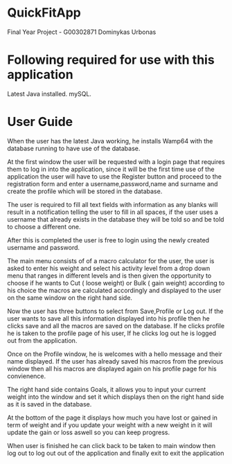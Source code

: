# QuickFitApp
Final Year Project - G00302871 Dominykas Urbonas

# Following required for use with this application
Latest Java installed.
mySQL.

# User Guide

When the user has the latest Java working, he installs Wamp64 with the database running to have use of the database.

At the first window the user will be requested with a login page that requires them to log in into the application, since it will be the 
first time use of the application the user will have to use the Register button and proceed to the registration form and enter a username,password,name and surname and create the profile which will be stored in the database.

The user is required to fill all text fields with information as any blanks will result in a notification telling the user to fill in all spaces, if the user uses a username that already exists in the database they will be told so and be told to choose a different one.

After this is completed the user is free to login using the newly created username and password.

The main menu consists of of a macro calculator for the user, the user is asked to enter his weight and select his activity level from a drop down menu that ranges in different levels and is then given the opportunity to choose if he wants to Cut ( loose weight) or Bulk ( gain weight) according to his choice the macros are calculated accordingly and displayed to the user on the same window on the right hand side.

Now the user has three buttons to select from Save,Profile or Log out.
If the user wants to save all this information displayed into his profile then he clicks save and all the macros are saved on the database.
If he clicks profile he is taken to the profile page of his user,
If he clicks log out he is logged out from the application.

Once on the Profile window, he is welcomes with a hello message and their name displayed.
If the user has already saved his macros from the previous window then all his macros are displayed again on his profile page for his convienence.

The right hand side contains Goals, it allows you to input your current weight into the window and set it which displays then on the right hand side as it is saved in the database.

At the bottom of the page it displays how much you have lost or gained in term of weight and if you update your weight with a new weight in it will update the gain or loss aswell so you can keep progress.

When user is finished he can click back to be taken to main window then log out to log out out of the application and finally exit 
to exit the application

